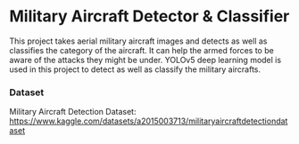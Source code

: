 # Military Aircraft Detector & Classifier
This project takes aerial military aircraft images and detects as well as classifies the category of the aircraft. It can help the armed forces to be aware of the attacks they might be under. YOLOv5 deep learning model is used in this project to detect as well as classify the military aircrafts.


### Dataset
Military Aircraft Detection Dataset: https://www.kaggle.com/datasets/a2015003713/militaryaircraftdetectiondataset